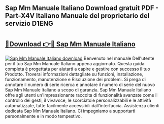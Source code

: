 ## Sap Mm Manuale Italiano Download gratuit PDF - Part-X4V Italiano Manuale del proprietario del servizio D1ENG

# <h2><a href="http://dfgzgq8.blite.top/?on=Sap+Mm+Manuale+Italiano">🔗Download 👉🔴 Sap Mm Manuale Italiano</a></h2>

[![Sap Mm Manuale Italiano download](https://i.imgur.com/lujVjoI.png)](http://dfgzgq8.blite.top/?on=Sap+Mm+Manuale+Italiano)
Benvenuto nel manuale Dell'utente per il tuo Sap Mm Manuale Italiano appena aggiornato. Questa guida completa è progettata per aiutarti a capire e gestire con successo il tuo Prodotto. Troverai informazioni dettagliate su funzioni, installazione, funzionamento, manutenzione e Risoluzione dei problemi. Si prega di annotare il numero di serie ricerca e annotare il numero di serie del nuovo Sap Mm Manuale Italiano a scopo di garanzia. Sap Mm Manuale Italiano offre agli utenti un'impressionante raccolta di funzionalità avanzate come il controllo dei gesti, il vivavoce, le scorciatoie personalizzabili e le attività automatizzate, tutte facilmente accessibili dall'interfaccia. Assistenza clienti dedicata Sap Mm Manuale Italiano. Ci impegniamo a supportarti personalmente e in modo tempestivo.
